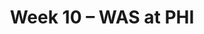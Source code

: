 ---
layout: game
title: Week 10 – WAS at PHI
season: 2022
game_id: 2022_10_WAS_PHI
away_team: WAS
home_team: PHI
---